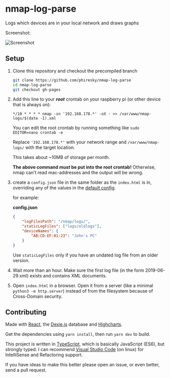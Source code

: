 # nmap-log-parse

Logs which devices are in your local network and draws graphs

Screenshot:

![Screenshot](screenshot.png)

## Setup

1. Clone this repository and checkout the precompiled branch

    ```bash
    git clone https://github.com/phiresky/nmap-log-parse
    cd nmap-log-parse
    git checkout gh-pages
    ```

2. Add this line to your **_root_** crontab on your raspberry pi (or other device that is always on):

    `*/10 * * * * nmap -sn '192.168.178.*' -oX - >> /var/www/nmap-logs/$(date -I).xml`

    You can edit the root crontab by running something like `sudo EDITOR=nano crontab -e`

    Replace `'192.168.178.*'` with your network range and `/var/www/nmap-logs/` with the target location.

    This takes about ~10MB of storage per month.

    **The above command _must_ be put into the root crontab!**
    Otherwise, nmap can't read mac-addresses and the output will be wrong.

3. create a `config.json` file in the same folder as the `index.html` is in,
   overriding any of the values in the [default config](./config.ts).

    for example:

    **config.json**

    ```json
    {
    	"logFilesPath": "/nmap/logs/",
    	"staticLogFiles": ["logs/oldlogs"],
    	"deviceNames": {
    		"AB:CD:EF:01:23": "John's PC"
    	}
    }
    ```

    Use `staticLogFiles` only if you have an undated log file from an older version.

4. Wait more than an hour. Make sure the first log file (in the form 2019-06-29.xml) exists and contains XML documents.
5. Open `index.html` in a browser. Open it from a server (like a minimal `python3 -m http.server`) instead of from the filesystem because of Cross-Domain security.

## Contributing

Made with [React], the [Dexie.js] database and [Highcharts].

Get the dependencies using `yarn install`, then run `yarn dev` to build.

This project is written in [TypeScript], which is basically JavaScript (ES6), but strongly typed. I can recommend [Visual Studio Code][vsc] (on linux) for IntelliSense and Refactoring support.

If you have ideas to make this better please open an issue, or even better, send a pull request.

[typescript]: https://www.typescriptlang.org
[react]: https://facebook.github.io/react/
[dexie.js]: http://dexie.org/
[highcharts]: http://www.highcharts.com/
[vsc]: https://code.visualstudio.com/
